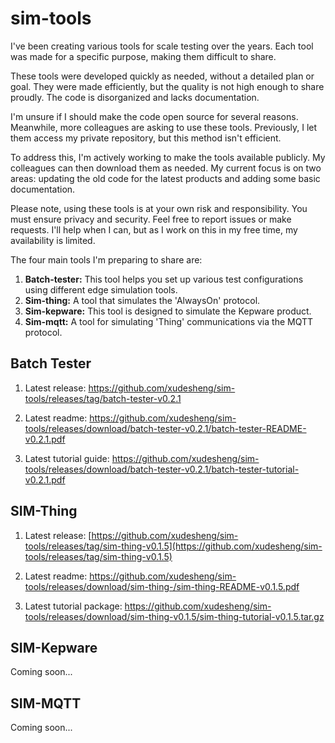 # sim-tools
I've been creating various tools for scale testing over the years. Each tool was made for a specific purpose, making them difficult to share.

These tools were developed quickly as needed, without a detailed plan or goal. They were made efficiently, but the quality is not high enough to share proudly. The code is disorganized and lacks documentation.

I'm unsure if I should make the code open source for several reasons. Meanwhile, more colleagues are asking to use these tools. Previously, I let them access my private repository, but this method isn't efficient.

To address this, I'm actively working to make the tools available publicly. My colleagues can then download them as needed. My current focus is on two areas: updating the old code for the latest products and adding some basic documentation.

Please note, using these tools is at your own risk and responsibility. You must ensure privacy and security. Feel free to report issues or make requests. I'll help when I can, but as I work on this in my free time, my availability is limited.

The four main tools I'm preparing to share are:

1. **Batch-tester:** This tool helps you set up various test configurations using different edge simulation tools.
2. **Sim-thing:** A tool that simulates the 'AlwaysOn' protocol.
3. **Sim-kepware:** This tool is designed to simulate the Kepware product.
4. **Sim-mqtt:** A tool for simulating 'Thing' communications via the MQTT protocol.

## Batch Tester

1. Latest release: https://github.com/xudesheng/sim-tools/releases/tag/batch-tester-v0.2.1

2. Latest readme: https://github.com/xudesheng/sim-tools/releases/download/batch-tester-v0.2.1/batch-tester-README-v0.2.1.pdf

3. Latest tutorial guide: https://github.com/xudesheng/sim-tools/releases/download/batch-tester-v0.2.1/batch-tester-tutorial-v0.2.1.pdf



## SIM-Thing

1. Latest release: [https://github.com/xudesheng/sim-tools/releases/tag/sim-thing-v0.1.5](https://github.com/xudesheng/sim-tools/releases/tag/sim-thing-v0.1.5)

2. Latest readme: https://github.com/xudesheng/sim-tools/releases/download/sim-thing-/sim-thing-README-v0.1.5.pdf

3. Latest tutorial package: https://github.com/xudesheng/sim-tools/releases/download/sim-thing-v0.1.5/sim-thing-tutorial-v0.1.5.tar.gz



## SIM-Kepware

Coming soon...



## SIM-MQTT

Coming soon...
